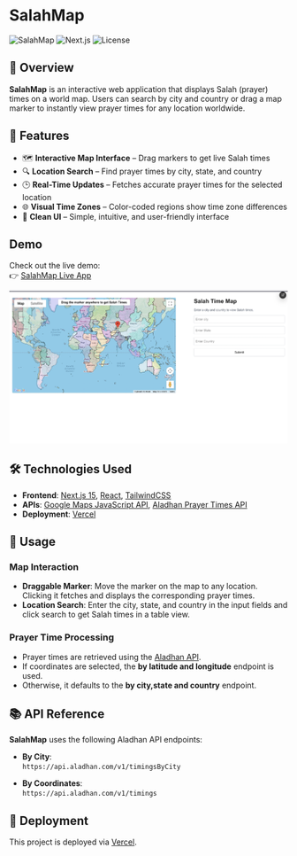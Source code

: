 # SalahMap

![SalahMap](https://img.shields.io/badge/SalahMap-1.0.0-brightgreen)
![Next.js](https://img.shields.io/badge/Next.js-15.2.3-blue)
![License](https://img.shields.io/badge/license-MIT-green)

## 📍 Overview

**SalahMap** is an interactive web application that displays Salah (prayer) times on a world map. Users can search by city and country or drag a map marker to instantly view prayer times for any location worldwide.

## 🌟 Features

- 🗺 **Interactive Map Interface** – Drag markers to get live Salah times  
- 🔍 **Location Search** – Find prayer times by city, state, and country  
- 🕒 **Real-Time Updates** – Fetches accurate prayer times for the selected location  
- 🌐 **Visual Time Zones** – Color-coded regions show time zone differences  
- 🎨 **Clean UI** – Simple, intuitive, and user-friendly interface  

##  Demo

Check out the live demo:  
👉 [SalahMap Live App](https://salah-time-map-dahirali3823-dahir-alis-projects.vercel.app/)

![SalahMap Screenshot](/salah-time-map/public/salahmap-screenshot.png)

## 🛠️ Technologies Used

- **Frontend**: [Next.js 15](https://nextjs.org/), [React](https://reactjs.org/), [TailwindCSS](https://tailwindcss.com/)  
- **APIs**: [Google Maps JavaScript API](https://developers.google.com/maps/documentation/javascript/overview), [Aladhan Prayer Times API](https://aladhan.com/prayer-times-api)  
- **Deployment**: [Vercel](https://vercel.com/)



## 🚀 Usage

### Map Interaction

- **Draggable Marker**: Move the marker on the map to any location. Clicking it fetches and displays the corresponding prayer times.  
- **Location Search**: Enter the city, state, and country in the input fields and click search to get Salah times in a table view.

### Prayer Time Processing

- Prayer times are retrieved using the [Aladhan API](https://aladhan.com/prayer-times-api).  
- If coordinates are selected, the **by latitude and longitude** endpoint is used.  
- Otherwise, it defaults to the **by city,state and country** endpoint.

## 📚 API Reference

**SalahMap** uses the following Aladhan API endpoints:

- **By City**:  
  `https://api.aladhan.com/v1/timingsByCity`

- **By Coordinates**:  
  `https://api.aladhan.com/v1/timings`


## 🚀 Deployment

This project is deployed via [Vercel](https://vercel.com/).
